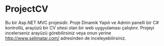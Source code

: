 # ProjectCV

Bu bir Asp.NET MVC projesidir. Proje Dinamik Yapılı ve Admin panelli bir C# kontrollü, arayüzü bir CV sitesi olan bir web uygyulaması çalıştırır. Projeyi incelerseniz arayüzü görebilirsiniz veya onun yerine http://www.selimatar.com/ adresinden de inceleyebilirsiniz.
